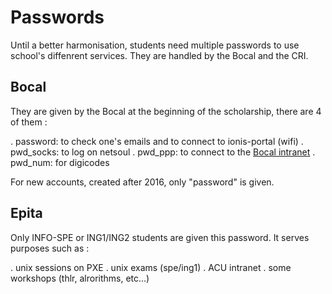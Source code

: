 # Passwords

Until a better harmonisation, students need multiple passwords to use school's diffenrent services. They are handled by the Bocal and the CRI.

## Bocal

They are given by the Bocal at the beginning of the scholarship, there are 4 of them :

. password: to check one's emails and to connect to ionis-portal (wifi)
. pwd_socks: to log on netsoul
. pwd_ppp: to connect to the [Bocal intranet](http://intral.bocal.org)
. pwd_num: for digicodes

For new accounts, created after 2016, only "password" is given.

## Epita

Only INFO-SPE or ING1/ING2 students are given this password. It serves purposes such as :

. unix sessions on PXE
. unix exams (spe/ing1)
. ACU intranet
. some workshops (thlr, alrorithms, etc...)
